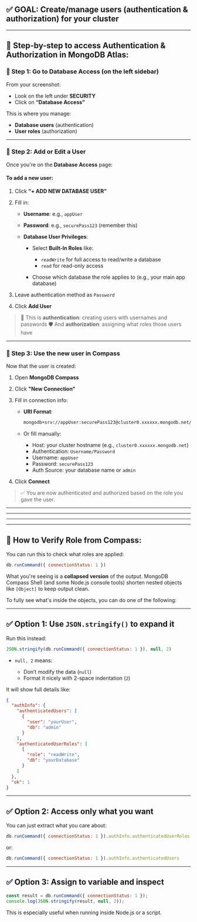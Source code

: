 ## ✅ GOAL: Create/manage users (authentication & authorization) for your cluster

---

## 🔐 Step-by-step to access Authentication & Authorization in MongoDB Atlas:

### 🧭 Step 1: Go to **Database Access** (on the left sidebar)

From your screenshot:

* Look on the left under **SECURITY**
* Click on **“Database Access”**

This is where you manage:

* **Database users** (authentication)
* **User roles** (authorization)

---

### 👤 Step 2: Add or Edit a User

Once you're on the **Database Access** page:

#### To **add a new user**:

1. Click **“+ ADD NEW DATABASE USER”**

2. Fill in:

   * **Username**: e.g., `appUser`
   * **Password**: e.g., `securePass123` (remember this)
   * **Database User Privileges**:

     * Select **Built-In Roles** like:

       * `readWrite` for full access to read/write a database
       * `read` for read-only access
     * Choose which database the role applies to (e.g., your main app database)

3. Leave authentication method as `Password`

4. Click **Add User**

> 🔐 This is **authentication**: creating users with usernames and passwords
> 🛡️ And **authorization**: assigning what roles those users have

---

### 🔄 Step 3: Use the new user in Compass

Now that the user is created:

1. Open **MongoDB Compass**

2. Click **"New Connection"**

3. Fill in connection info:

   * **URI Format**:

     ```bash
     mongodb+srv://appUser:securePass123@cluster0.xxxxxx.mongodb.net/
     ```
   * Or fill manually:

     * Host: your cluster hostname (e.g., `cluster0.xxxxxx.mongodb.net`)
     * Authentication: `Username/Password`
     * Username: `appUser`
     * Password: `securePass123`
     * Auth Source: your database name or `admin`

4. Click **Connect**

> ✅ You are now authenticated and authorized based on the role you gave the user.

---





---
---
---



## 🔎 How to Verify Role from Compass:

You can run this to check what roles are applied:

```js
db.runCommand({ connectionStatus: 1 })
```

What you're seeing is a **collapsed version** of the output. MongoDB Compass Shell (and some Node.js console tools) shorten nested objects like `[Object]` to keep output clean.

To fully see what's inside the objects, you can do one of the following:

---

## ✅ Option 1: Use `JSON.stringify()` to expand it

Run this instead:

```js
JSON.stringify(db.runCommand({ connectionStatus: 1 }), null, 2)
```

* `null, 2` means:

  * Don’t modify the data (`null`)
  * Format it nicely with 2-space indentation (`2`)

It will show full details like:

```json
{
  "authInfo": {
    "authenticatedUsers": [
      {
        "user": "yourUser",
        "db": "admin"
      }
    ],
    "authenticatedUserRoles": [
      {
        "role": "readWrite",
        "db": "yourDatabase"
      }
    ]
  },
  "ok": 1
}
```

---

## ✅ Option 2: Access only what you want

You can just extract what you care about:

```js
db.runCommand({ connectionStatus: 1 }).authInfo.authenticatedUserRoles
```

or:

```js
db.runCommand({ connectionStatus: 1 }).authInfo.authenticatedUsers
```

---

## ✅ Option 3: Assign to variable and inspect

```js
const result = db.runCommand({ connectionStatus: 1 });
console.log(JSON.stringify(result, null, 2));
```

This is especially useful when running inside Node.js or a script.

